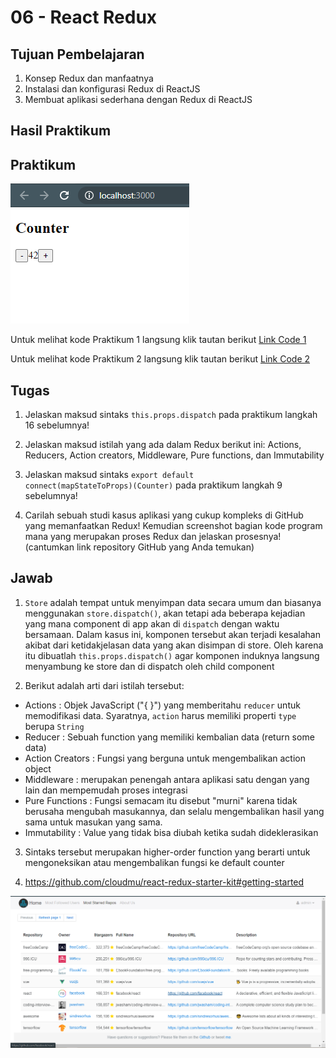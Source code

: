 # 06 - React Redux

## Tujuan Pembelajaran

1. Konsep Redux dan manfaatnya
2. Instalasi dan konfigurasi Redux di ReactJS
3. Membuat aplikasi sederhana dengan Redux di ReactJS


## Hasil Praktikum

## Praktikum 

![praktikum1](img/Hasil6-1.PNG)

Untuk melihat kode Praktikum 1 langsung klik tautan berikut [Link Code 1](../../src/06_React_Redux/Praktikum_1/)

Untuk melihat kode Praktikum 2 langsung klik tautan berikut [Link Code 2](../../src/06_React_Redux/Praktikum_2/)



## Tugas
1. Jelaskan maksud sintaks <code>this.props.dispatch</code> pada praktikum langkah 16 sebelumnya!

2. Jelaskan maksud istilah yang ada dalam Redux berikut ini: Actions, Reducers, Action creators, Middleware, Pure functions, dan Immutability

3. Jelaskan maksud sintaks <code>export default connect(mapStateToProps)(Counter)</code> pada praktikum langkah 9 sebelumnya!

4. Carilah sebuah studi kasus aplikasi yang cukup kompleks di GitHub yang memanfaatkan Redux! Kemudian screenshot bagian kode program mana yang merupakan proses Redux dan jelaskan prosesnya! (cantumkan link repository GitHub yang Anda temukan)

## Jawab
1. <code>Store</code> adalah tempat untuk menyimpan data secara umum dan biasanya menggunakan <code>store.dispatch()</code>, akan tetapi ada beberapa kejadian yang mana component di app akan di <code>dispatch</code> dengan waktu bersamaan. Dalam kasus ini, komponen tersebut akan terjadi kesalahan akibat dari ketidakjelasan data yang akan disimpan di store. Oleh karena itu dibuatlah <code>this.props.dispatch()</code> agar komponen induknya langsung menyambung ke store dan di dispatch oleh child component

2. Berikut adalah arti dari istilah tersebut:
- Actions : Objek JavaScript ("{ }") yang memberitahu <code>reducer</code> untuk memodifikasi data. Syaratnya, <code>action</code> harus memiliki properti <code>type</code> berupa <code>String</code>
- Reducer : Sebuah function yang memiliki kembalian data (return some data)
- Action Creators : Fungsi yang berguna untuk mengembalikan action object
- Middleware : merupakan penengah antara aplikasi satu dengan yang lain dan mempemudah proses integrasi
- Pure Functions : Fungsi semacam itu disebut "murni" karena tidak berusaha mengubah masukannya, dan selalu mengembalikan hasil yang sama untuk masukan yang sama.
- Immutability : Value yang tidak bisa diubah ketika sudah dideklerasikan

3. Sintaks tersebut merupakan higher-order function yang berarti untuk mengoneksikan atau mengembalikan fungsi ke default counter

4. https://github.com/cloudmu/react-redux-starter-kit#getting-started

![tugas](img/Hasil6-tugas.PNG)
